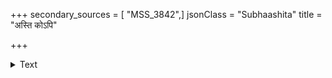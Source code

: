 +++
secondary_sources = [ "MSS_3842",]
jsonClass = "Subhaashita"
title = "अस्ति कोऽपि"

+++

<details><summary>Text</summary>

अस्ति कोऽपि तिमिरस्तनंधयः किंचिदञ्चितपदं स गायति।  
यन्मनागपि निशम्य का वधूर् नावधूतहृदयोपजायते॥
</details>
